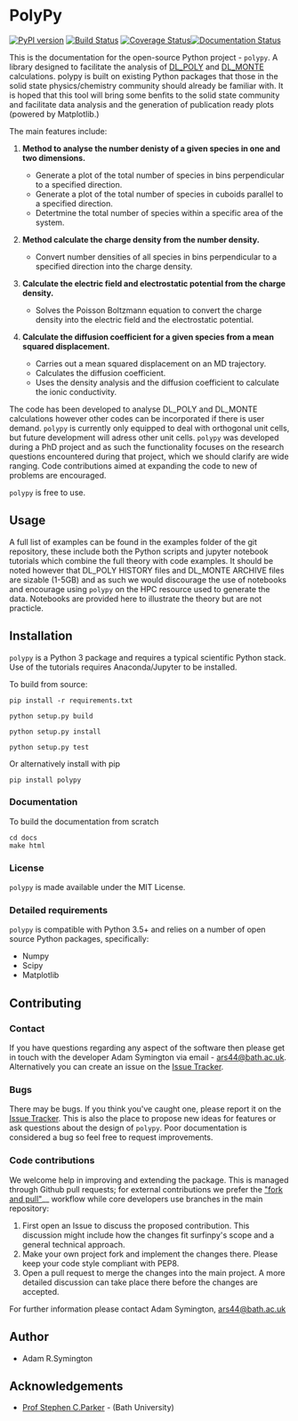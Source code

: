 # PolyPy

[![PyPI version](https://badge.fury.io/py/polypy.svg)](https://badge.fury.io/py/polypy) [![Build Status](https://travis-ci.com/symmy596/PolyPy.svg?branch=master)](https://travis-ci.com/symmy596/PolyPy)
<a href='https://coveralls.io/github/symmy596/PolyPy?branch=master'><img src='https://coveralls.io/repos/github/symmy596/PolyPy/badge.svg?branch=master' alt='Coverage Status' /></a>[![Documentation Status](https://readthedocs.org/projects/polypy/badge/?version=latest)](https://polypy.readthedocs.io/en/latest/?badge=latest)


This is the documentation for the open-source Python project - `polypy`.
A library designed to facilitate the analysis of [DL_POLY](https://www.scd.stfc.ac.uk/Pages/DL_POLY.aspx) and [DL_MONTE](https://www.ccp5.ac.uk/DL_MONTE) calculations.
polypy is built on existing Python packages that those in the solid state physics/chemistry community should already be familiar with.
It is hoped that this tool will bring some benfits to the solid state community and facilitate data analysis and the generation of publication ready plots (powered by Matplotlib.)

The main features include:

1. **Method to analyse the number denisty of a given species in one and two dimensions.**  

   - Generate a plot of the total number of species in bins perpendicular to a specified direction.  
   - Generate a plot of the total number of species in cuboids parallel to a specified direction.  
   - Detertmine the total number of species within a specific area of the system.

2. **Method calculate the charge density from the number density.**  

   - Convert number densities of all species in bins perpendicular to a specified direction into the charge density.  

3. **Calculate the electric field and electrostatic potential from the charge density.**  

   - Solves the Poisson Boltzmann equation to convert the charge density into the electric field and the electrostatic potential.

4. **Calculate the diffusion coefficient for a given species from a mean squared displacement.**

   - Carries out a mean squared displacement on an MD trajectory.
   - Calculates the diffusion coefficient.
   - Uses the density analysis and the diffusion coefficient to calculate the ionic conductivity. 
   
The code has been developed to analyse DL_POLY and DL_MONTE calculations however other codes can be incorporated if there is user demand. `polypy` is currently only equipped to deal with orthogonal unit cells, but future development will adress other unit cells. 
`polypy` was developed during a PhD project and as such the functionality focuses on the research questions encountered during that project, which we should clarify
are wide ranging. Code contributions aimed at expanding the code to new of problems are encouraged.

`polypy` is free to use.

## Usage

A full list of examples can be found in the examples folder of the git repository, these include both the Python scripts and jupyter notebook tutorials which combine the full theory with code examples. It should be noted however that DL_POLY HISTORY files and DL_MONTE ARCHIVE files are sizable (1-5GB) and as such we would discourage the use of notebooks and encourage using `polypy` on the HPC resource used to generate the data. Notebooks are provided here to illustrate the theory but are not practicle.

## Installation

`polypy` is a Python 3 package and requires a typical scientific Python stack. Use of the tutorials requires Anaconda/Jupyter to be installed.

To build from source:

    pip install -r requirements.txt

    python setup.py build

    python setup.py install

    python setup.py test

Or alternatively install with pip

    pip install polypy


### Documentation

To build the documentation from scratch
  
    cd docs
    make html

### License

`polypy` is made available under the MIT License.

### Detailed requirements

`polypy` is compatible with Python 3.5+ and relies on a number of open source Python packages, specifically:

- Numpy
- Scipy
- Matplotlib

## Contributing

### Contact

If you have questions regarding any aspect of the software then please get in touch with the developer Adam Symington via email - ars44@bath.ac.uk.
Alternatively you can create an issue on the [Issue Tracker](https://github.com/symmy596/PolyPy/issues).

### Bugs

There may be bugs. If you think you've caught one, please report it on the [Issue Tracker](https://github.com/symmy596/PolyPy/issues).
This is also the place to propose new ideas for features or ask questions about the design of `polypy`. Poor documentation is considered a bug
so feel free to request improvements.

### Code contributions

We welcome help in improving and extending the package. This is managed through Github pull requests; for external contributions we prefer the
["fork and pull"](https://guides.github.com/activities/forking/)__
workflow while core developers use branches in the main repository:

   1. First open an Issue to discuss the proposed contribution. This
      discussion might include how the changes fit surfinpy's scope and a
      general technical approach.
   2. Make your own project fork and implement the changes
      there. Please keep your code style compliant with PEP8.
   3. Open a pull request to merge the changes into the main
      project. A more detailed discussion can take place there before
      the changes are accepted.

For further information please contact Adam Symington, ars44@bath.ac.uk

## Author

* Adam R.Symington
  
## Acknowledgements
  
* [Prof Stephen C.Parker](http://people.bath.ac.uk/chsscp/) - (Bath University)

